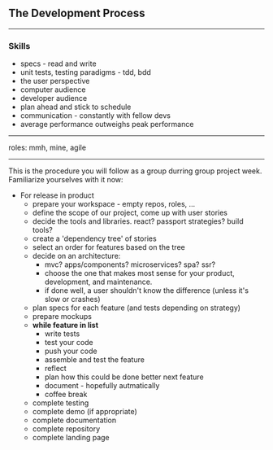 ## The Development Process  
___  
### Skills  
* specs  - read and write  
* unit tests, testing paradigms - tdd, bdd  
* the user perspective  
* computer audience 
* developer audience  
* plan ahead and stick to schedule  
* communication - constantly with fellow devs  
* average performance outweighs peak performance  
___  
roles: mmh, mine, agile  
___
This is the procedure you will follow as a group durring group project week. Familiarize yourselves with it now:

* For release in product
  * prepare your workspace - empty repos, roles, ...
  * define the scope of our project, come up with user stories
  * decide the tools and libraries.  react? passport strategies? build tools?
  * create a 'dependency tree' of stories
  * select an order for features based on the tree  
  * decide on an architecture:  
    * mvc? apps/components? microservices? spa? ssr?  
    * choose the one that makes most sense for your product, development, and maintenance. 
    * if done well, a user shouldn't know the difference (unless it's slow or crashes)  
  * plan specs for each feature (and tests depending on strategy)  
  * prepare mockups  
  * __while feature in list__  
    * write tests
    * test your code
    * push your code
    * assemble and test the feature
    * reflect
    * plan how this could be done better next feature
    * document - hopefully autmatically
    * coffee break
  * complete testing
  * complete demo (if appropriate)
  * complete documentation
  * complete repository
  * complete landing page

